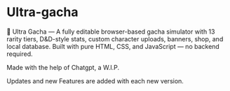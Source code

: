 # Ultra-gacha
🎲 Ultra Gacha — A fully editable browser-based gacha simulator with 13 rarity tiers, D&D-style stats, custom character uploads, banners, shop, and local database. Built with pure HTML, CSS, and JavaScript — no backend required.

Made with the help of Chatgpt, a W.I.P.

Updates and new Features are added with each new version.

